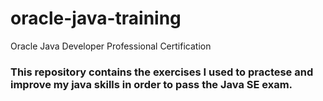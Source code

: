 # oracle-java-training
Oracle Java Developer Professional Certification

### This repository contains the exercises I used to practese and improve my java skills in order to pass the Java SE exam. 
